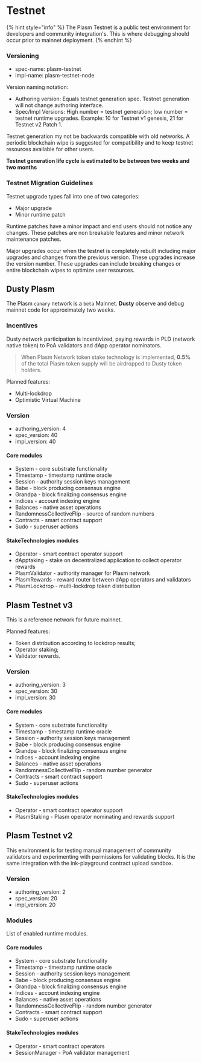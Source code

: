 # Testnet

{% hint style="info" %}
The Plasm Testnet is a public test environment for developers and community integration's. This is where debugging should occur prior to mainnet deployment.
{% endhint %}

### Versioning <a id="versioning"></a>

* spec-name: plasm-testnet
* impl-name: plasm-testnet-node

Version naming notation:

* Authoring version: Equals testnet generation spec. Testnet generation will not change authoring interface.
* Spec/Impl Versions: High number = testnet generation; low number = testnet runtime upgrades. Example: 10 for Testnet v1 genesis, 21 for Testnet v2 Patch 1.

Testnet generation my not be backwards compatible with old networks. A periodic blockchain wipe is suggested for compatibility and to keep testnet resources available for other users.

**Testnet generation life cycle is estimated to be between two weeks and two months**

### Testnet Migration Guidelines <a id="testnet-migration-guidelines"></a>

Testnet upgrade types fall into one of two categories:

* Major upgrade
* Minor runtime patch

Runtime patches have a minor impact and end users should not notice any changes. These patches are non breakable features and minor network maintenance patches.

Major upgrades occur when the testnet is completely rebuilt including major upgrades and changes from the previous version. These upgrades increase the version number. These upgrades can include breaking changes or entire blockchain wipes to optimize user resources.

## Dusty Plasm <a id="dusty-plasm"></a>

The Plasm `canary` network is a `beta` Mainnet. **Dusty** observe and debug mainnet code for approximately two weeks.

### Incentives <a id="incentives"></a>

Dusty network participation is incentivized, paying rewards in PLD \(network native token\) to PoA validators and dApp operator nominators.

> When Plasm Network token stake technology is implemented, **0.5%** of the total Plasm token supply will be airdropped to Dusty token holders.

Planned features:

* Multi-lockdrop
* Optimistic Virtual Machine

### Version <a id="version"></a>

* authoring\_version: 4
* spec\_version: 40
* impl\_version: 40

#### Core modules <a id="core-modules"></a>

* System - core substrate functionality
* Timestamp - timestamp runtime oracle
* Session - authority session keys management
* Babe - block producing consensus engine
* Grandpa - block finalizing consensus engine
* Indices - account indexing engine
* Balances - native asset operations
* RandomnessCollectiveFlip - source of random numbers
* Contracts - smart contract support
* Sudo - superuser actions

#### StakeTechnologies modules <a id="staketechnologies-modules"></a>

* Operator - smart contract operator support
* dApptaking - stake on decentralized application to collect operator rewards
* PlasmValidator - authority manager for Plasm network
* PlasmRewards - reward router between dApp operators and validators
* PlasmLockdrop - multi-lockdrop token distribution

## Plasm Testnet v3 <a id="plasm-testnet-v3"></a>

This is a reference network for future mainnet.

Planned features:

* Token distribution according to lockdrop results;
* Operator staking;
* Validator rewards.

### Version <a id="version"></a>

* authoring\_version: 3
* spec\_version: 30
* impl\_version: 30

#### Core modules <a id="core-modules"></a>

* System - core substrate functionality
* Timestamp - timestamp runtime oracle
* Session - authority session keys management
* Babe - block producing consensus engine
* Grandpa - block finalizing consensus engine
* Indices - account indexing engine
* Balances - native asset operations
* RandomnessCollectiveFlip - random number generator
* Contracts - smart contract support
* Sudo - superuser actions

#### StakeTechnologies modules <a id="staketechnologies-modules"></a>

* Operator - smart contract operator support
* PlasmStaking - Plasm operator nominating and rewards support

## Plasm Testnet v2 <a id="plasm-testnet-v2"></a>

This environment is for testing manual management of community validators and experimenting with permissions for validating blocks. It is the same integration with the ink-playground contract upload sandbox.

### Version <a id="version"></a>

* authoring\_version: 2
* spec\_version: 20
* impl\_version: 20

### Modules <a id="modules"></a>

List of enabled runtime modules.

#### Core modules <a id="core-modules"></a>

* System - core substrate functionality
* Timestamp - timestamp runtime oracle
* Session - authority session keys management
* Babe - block producing consensus engine
* Grandpa - block finalizing consensus engine
* Indices - account indexing engine
* Balances - native asset operations
* RandomnessCollectiveFlip - random number generator
* Contracts - smart contract support
* Sudo - superuser actions

#### StakeTechnologies modules <a id="staketechnologies-modules"></a>

* Operator - smart contract operators
* SessionManager - PoA validator management


